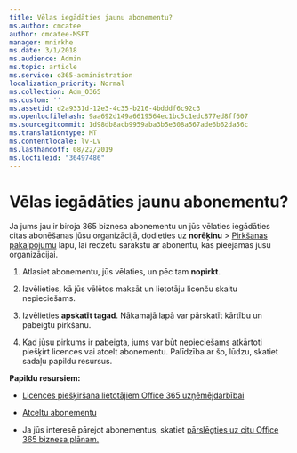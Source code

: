 ```yaml
---
title: Vēlas iegādāties jaunu abonementu?
ms.author: cmcatee
author: cmcatee-MSFT
manager: mnirkhe
ms.date: 3/1/2018
ms.audience: Admin
ms.topic: article
ms.service: o365-administration
localization_priority: Normal
ms.collection: Adm_O365
ms.custom: ''
ms.assetid: d2a9331d-12e3-4c35-b216-4bdddf6c92c3
ms.openlocfilehash: 9aa692d149a6619564ec1bc5c1edc877ed8ff607
ms.sourcegitcommit: 1d98db8acb9959aba3b5e308a567ade6b62da56c
ms.translationtype: MT
ms.contentlocale: lv-LV
ms.lasthandoff: 08/22/2019
ms.locfileid: "36497486"
---
```

# <a name="looking-to-buy-a-new-subscription"></a>Vēlas iegādāties jaunu abonementu?

Ja jums jau ir biroja 365 biznesa abonementu un jūs vēlaties iegādāties citas abonēšanas jūsu organizācijā, dodieties uz **norēķinu** \> [Pirkšanas pakalpojumu](https://go.microsoft.com/fwlink/p/?linkid=868433) lapu, lai redzētu sarakstu ar abonentu, kas pieejamas jūsu organizācijai.
 
1. Atlasiet abonementu, jūs vēlaties, un pēc tam **nopirkt**.

2. Izvēlieties, kā jūs vēlētos maksāt un lietotāju licenču skaitu nepieciešams.

3. Izvēlieties **apskatīt tagad**. Nākamajā lapā var pārskatīt kārtību un pabeigtu pirkšanu.

4. Kad jūsu pirkums ir pabeigta, jums var būt nepieciešams atkārtoti piešķirt licences vai atcelt abonementu. Palīdzība ar šo, lūdzu, skatiet sadaļu papildu resursus.

 **Papildu resursiem:**
  
- [Licences piešķiršana lietotājiem Office 365 uzņēmējdarbībai](https://docs.microsoft.com/office365/admin/subscriptions-and-billing/assign-licenses-to-users)
    
- [Atceltu abonementu](https://docs.microsoft.com/office365/admin/subscriptions-and-billing/cancel-your-subscription)
    
- Ja jūs interesē pārejot abonementus, skatiet [pārslēgties uz citu Office 365 biznesa plānam.](https://docs.microsoft.com/office365/admin/subscriptions-and-billing/switch-to-a-different-plan)